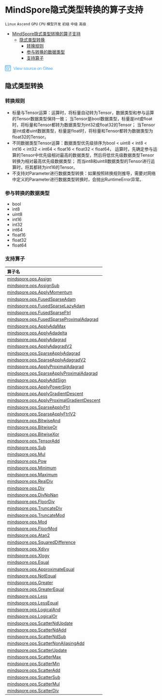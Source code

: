 # MindSpore隐式类型转换的算子支持

`Linux` `Ascend` `GPU` `CPU` `模型开发` `初级` `中级` `高级`

<!-- TOC -->

- [MindSpore隐式类型转换的算子支持](#mindspore隐式类型转换的算子支持)
    - [隐式类型转换](#隐式类型转换)
        - [转换规则](#转换规则)
        - [参与转换的数据类型](#参与转换的数据类型)
        - [支持算子](#支持算子)

<!-- /TOC -->

<a href="https://gitee.com/mindspore/docs/blob/master/docs/note/source_zh_cn/operator_list_implicit.md" target="_blank"><img src="./_static/logo_source.png"></a>

## 隐式类型转换
### 转换规则
* 标量与Tensor运算：运算时，将标量自动转为Tensor，数据类型和参与运算的Tensor数据类型保持一致；
当Tensor是bool数据类型，标量是int或float时，将标量和Tensor都转为数据类型为int32或float32的Tensor；
当Tensor是int或者uint数据类型，标量是float时，将标量和Tensor都转为数据类型为float32的Tensor。
* 不同数据类型Tensor运算：数据类型优先级排序为bool < uint8 < int8 < int16 < int32 < int64 < float16 < float32 < float64，
运算时，先确定参与运算的Tensor中优先级相对最高的数据类型，然后将低优先级数据类型Tensor转换为相对最高优先级数据类型；
而当int8和uint8数据类型的Tensor进行运算时，将其都转为int16的Tensor。
* 不支持对Parameter进行数据类型转换：如果按照转换规则推导，需要对网络中定义的Parameter进行数据类型转换时，会抛出RuntimeError异常。

### 参与转换的数据类型
* bool
* int8
* uint8
* int16
* int32
* int64
* float16
* float32
* float64
  
### 支持算子

| 算子名
| :-----------
| [mindspore.ops.Assign](https://www.mindspore.cn/doc/api_python/zh-CN/master/mindspore/mindspore.ops.html#mindspore.ops.Assign)
| [mindspore.ops.AssignSub](https://www.mindspore.cn/doc/api_python/zh-CN/master/mindspore/mindspore.ops.html#mindspore.ops.AssignSub)
| [mindspore.ops.ApplyMomentum](https://www.mindspore.cn/doc/api_python/zh-CN/master/mindspore/mindspore.ops.html#mindspore.ops.ApplyMomentum)
| [mindspore.ops.FusedSparseAdam](https://www.mindspore.cn/doc/api_python/zh-CN/master/mindspore/mindspore.ops.html#mindspore.ops.FusedSparseAdam)
| [mindspore.ops.FusedSparseLazyAdam](https://www.mindspore.cn/doc/api_python/zh-CN/master/mindspore/mindspore.ops.html#mindspore.ops.FusedSparseLazyAdam)
| [mindspore.ops.FusedSparseFtrl](https://www.mindspore.cn/doc/api_python/zh-CN/master/mindspore/mindspore.ops.html#mindspore.ops.FusedSparseFtrl)
| [mindspore.ops.FusedSparseProximalAdagrad](https://www.mindspore.cn/doc/api_python/zh-CN/master/mindspore/mindspore.ops.html#mindspore.ops.FusedSparseProximalAdagrad)
| [mindspore.ops.ApplyAdaMax](https://www.mindspore.cn/doc/api_python/zh-CN/master/mindspore/mindspore.ops.html#mindspore.ops.ApplyAdaMax)
| [mindspore.ops.ApplyAdadelta](https://www.mindspore.cn/doc/api_python/zh-CN/master/mindspore/mindspore.ops.html#mindspore.ops.ApplyAdadelta)
| [mindspore.ops.ApplyAdagrad](https://www.mindspore.cn/doc/api_python/zh-CN/master/mindspore/mindspore.ops.html#mindspore.ops.ApplyAdagrad)
| [mindspore.ops.ApplyAdagradV2](https://www.mindspore.cn/doc/api_python/zh-CN/master/mindspore/mindspore.ops.html#mindspore.ops.ApplyAdagradV2)
| [mindspore.ops.SparseApplyAdagrad](https://www.mindspore.cn/doc/api_python/zh-CN/master/mindspore/mindspore.ops.html#mindspore.ops.SparseApplyAdagrad)
| [mindspore.ops.SparseApplyAdagradV2](https://www.mindspore.cn/doc/api_python/zh-CN/master/mindspore/mindspore.ops.html#mindspore.ops.SparseApplyAdagradV2)
| [mindspore.ops.ApplyProximalAdagrad](https://www.mindspore.cn/doc/api_python/zh-CN/master/mindspore/mindspore.ops.html#mindspore.ops.ApplyProximalAdagrad)
| [mindspore.ops.SparseApplyProximalAdagrad](https://www.mindspore.cn/doc/api_python/zh-CN/master/mindspore/mindspore.ops.html#mindspore.ops.SparseApplyProximalAdagrad)
| [mindspore.ops.ApplyAddSign](https://www.mindspore.cn/doc/api_python/zh-CN/master/mindspore/mindspore.ops.html#mindspore.ops.ApplyAddSign)
| [mindspore.ops.ApplyPowerSign](https://www.mindspore.cn/doc/api_python/zh-CN/master/mindspore/mindspore.ops.html#mindspore.ops.ApplyPowerSign)
| [mindspore.ops.ApplyGradientDescent](https://www.mindspore.cn/doc/api_python/zh-CN/master/mindspore/mindspore.ops.html#mindspore.ops.ApplyGradientDescent)
| [mindspore.ops.ApplyProximalGradientDescent](https://www.mindspore.cn/doc/api_python/zh-CN/master/mindspore/mindspore.ops.html#mindspore.ops.ApplyProximalGradientDescent)
| [mindspore.ops.SparseApplyFtrl](https://www.mindspore.cn/doc/api_python/zh-CN/master/mindspore/mindspore.ops.html#mindspore.ops.SparseApplyFtrl)
| [mindspore.ops.SparseApplyFtrlV2](https://www.mindspore.cn/doc/api_python/zh-CN/master/mindspore/mindspore.ops.html#mindspore.ops.SparseApplyFtrlV2)
| [mindspore.ops.BitwiseAnd](https://www.mindspore.cn/doc/api_python/zh-CN/master/mindspore/mindspore.ops.html#mindspore.ops.BitwiseAnd)
| [mindspore.ops.BitwiseOr](https://www.mindspore.cn/doc/api_python/zh-CN/master/mindspore/mindspore.ops.html#mindspore.ops.BitwiseOr)
| [mindspore.ops.BitwiseXor](https://www.mindspore.cn/doc/api_python/zh-CN/master/mindspore/mindspore.ops.html#mindspore.ops.BitwiseXor)
| [mindspore.ops.TensorAdd](https://www.mindspore.cn/doc/api_python/zh-CN/master/mindspore/mindspore.ops.html#mindspore.ops.TensorAdd)
| [mindspore.ops.Sub](https://www.mindspore.cn/doc/api_python/zh-CN/master/mindspore/mindspore.ops.html#mindspore.ops.Sub)
| [mindspore.ops.Mul](https://www.mindspore.cn/doc/api_python/zh-CN/master/mindspore/mindspore.ops.html#mindspore.ops.Mul)
| [mindspore.ops.Pow](https://www.mindspore.cn/doc/api_python/zh-CN/master/mindspore/mindspore.ops.html#mindspore.ops.Pow)
| [mindspore.ops.Minimum](https://www.mindspore.cn/doc/api_python/zh-CN/master/mindspore/mindspore.ops.html#mindspore.ops.Minimum)
| [mindspore.ops.Maximum](https://www.mindspore.cn/doc/api_python/zh-CN/master/mindspore/mindspore.ops.html#mindspore.ops.Maximum)
| [mindspore.ops.RealDiv](https://www.mindspore.cn/doc/api_python/zh-CN/master/mindspore/mindspore.ops.html#mindspore.ops.RealDiv)
| [mindspore.ops.Div](https://www.mindspore.cn/doc/api_python/zh-CN/master/mindspore/mindspore.ops.html#mindspore.ops.Div)
| [mindspore.ops.DivNoNan](https://www.mindspore.cn/doc/api_python/zh-CN/master/mindspore/mindspore.ops.html#mindspore.ops.DivNoNan)
| [mindspore.ops.FloorDiv](https://www.mindspore.cn/doc/api_python/zh-CN/master/mindspore/mindspore.ops.html#mindspore.ops.FloorDiv)
| [mindspore.ops.TruncateDiv](https://www.mindspore.cn/doc/api_python/zh-CN/master/mindspore/mindspore.ops.html#mindspore.ops.TruncateDiv)
| [mindspore.ops.TruncateMod](https://www.mindspore.cn/doc/api_python/zh-CN/master/mindspore/mindspore.ops.html#mindspore.ops.TruncateMod)
| [mindspore.ops.Mod](https://www.mindspore.cn/doc/api_python/zh-CN/master/mindspore/mindspore.ops.html#mindspore.ops.Mod)
| [mindspore.ops.FloorMod](https://www.mindspore.cn/doc/api_python/zh-CN/master/mindspore/mindspore.ops.html#mindspore.ops.FloorMod)
| [mindspore.ops.Atan2](https://www.mindspore.cn/doc/api_python/zh-CN/master/mindspore/mindspore.ops.html#mindspore.ops.Atan2)
| [mindspore.ops.SquaredDifference](https://www.mindspore.cn/doc/api_python/zh-CN/master/mindspore/mindspore.ops.html#mindspore.ops.SquaredDifference)
| [mindspore.ops.Xdivy](https://www.mindspore.cn/doc/api_python/zh-CN/master/mindspore/mindspore.ops.html#mindspore.ops.Xdivy)
| [mindspore.ops.Xlogy](https://www.mindspore.cn/doc/api_python/zh-CN/master/mindspore/mindspore.ops.html#mindspore.ops.Xlogy)
| [mindspore.ops.Equal](https://www.mindspore.cn/doc/api_python/zh-CN/master/mindspore/mindspore.ops.html#mindspore.ops.Equal)
| [mindspore.ops.ApproximateEqual](https://www.mindspore.cn/doc/api_python/zh-CN/master/mindspore/mindspore.ops.html#mindspore.ops.ApproximateEqual)
| [mindspore.ops.NotEqual](https://www.mindspore.cn/doc/api_python/zh-CN/master/mindspore/mindspore.ops.html#mindspore.ops.NotEqual)
| [mindspore.ops.Greater](https://www.mindspore.cn/doc/api_python/zh-CN/master/mindspore/mindspore.ops.html#mindspore.ops.Greater)
| [mindspore.ops.GreaterEqual](https://www.mindspore.cn/doc/api_python/zh-CN/master/mindspore/mindspore.ops.html#mindspore.ops.GreaterEqual)
| [mindspore.ops.Less](https://www.mindspore.cn/doc/api_python/zh-CN/master/mindspore/mindspore.ops.html#mindspore.ops.Less)
| [mindspore.ops.LessEqual](https://www.mindspore.cn/doc/api_python/zh-CN/master/mindspore/mindspore.ops.html#mindspore.ops.LessEqual)
| [mindspore.ops.LogicalAnd](https://www.mindspore.cn/doc/api_python/zh-CN/master/mindspore/mindspore.ops.html#mindspore.ops.LogicalAnd)
| [mindspore.ops.LogicalOr](https://www.mindspore.cn/doc/api_python/zh-CN/master/mindspore/mindspore.ops.html#mindspore.ops.LogicalOr)
| [mindspore.ops.ScatterNdUpdate](https://www.mindspore.cn/doc/api_python/zh-CN/master/mindspore/mindspore.ops.html#mindspore.ops.ScatterNdUpdate)
| [mindspore.ops.ScatterNdAdd](https://www.mindspore.cn/doc/api_python/zh-CN/master/mindspore/mindspore.ops.html#mindspore.ops.ScatterNdAdd)
| [mindspore.ops.ScatterNdSub](https://www.mindspore.cn/doc/api_python/zh-CN/master/mindspore/mindspore.ops.html#mindspore.ops.ScatterNdSub)
| [mindspore.ops.ScatterNonAliasingAdd](https://www.mindspore.cn/doc/api_python/zh-CN/master/mindspore/mindspore.ops.html#mindspore.ops.ScatterNonAliasingAdd)
| [mindspore.ops.ScatterUpdate](https://www.mindspore.cn/doc/api_python/zh-CN/master/mindspore/mindspore.ops.html#mindspore.ops.ScatterUpdate)
| [mindspore.ops.ScatterMax](https://www.mindspore.cn/doc/api_python/zh-CN/master/mindspore/mindspore.ops.html#mindspore.ops.ScatterMax)
| [mindspore.ops.ScatterMin](https://www.mindspore.cn/doc/api_python/zh-CN/master/mindspore/mindspore.ops.html#mindspore.ops.ScatterMin)
| [mindspore.ops.ScatterAdd](https://www.mindspore.cn/doc/api_python/zh-CN/master/mindspore/mindspore.ops.html#mindspore.ops.ScatterAdd)
| [mindspore.ops.ScatterSub](https://www.mindspore.cn/doc/api_python/zh-CN/master/mindspore/mindspore.ops.html#mindspore.ops.ScatterSub)
| [mindspore.ops.ScatterMul](https://www.mindspore.cn/doc/api_python/zh-CN/master/mindspore/mindspore.ops.html#mindspore.ops.ScatterMul)
| [mindspore.ops.ScatterDiv](https://www.mindspore.cn/doc/api_python/zh-CN/master/mindspore/mindspore.ops.html#mindspore.ops.ScatterDiv)

